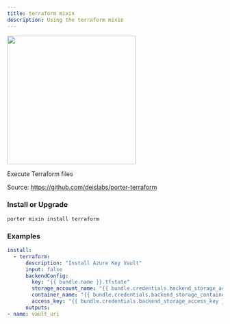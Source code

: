 ```yaml
---
title: terraform mixin
description: Using the terraform mixin
---
```


<img src="/images/mixins/terraform.svg" class="mixin-logo" style="width: 300px" />

Execute Terraform files

Source: https://github.com/deislabs/porter-terraform

### Install or Upgrade
```
porter mixin install terraform
```

### Examples

```yaml
install:
  - terraform:
      description: "Install Azure Key Vault"
      input: false
      backendConfig:
        key: "{{ bundle.name }}.tfstate"
        storage_account_name: "{{ bundle.credentials.backend_storage_account }}"
        container_name: "{{ bundle.credentials.backend_storage_container }}"
        access_key: "{{ bundle.credentials.backend_storage_access_key }}"
      outputs:
- name: vault_uri
```
